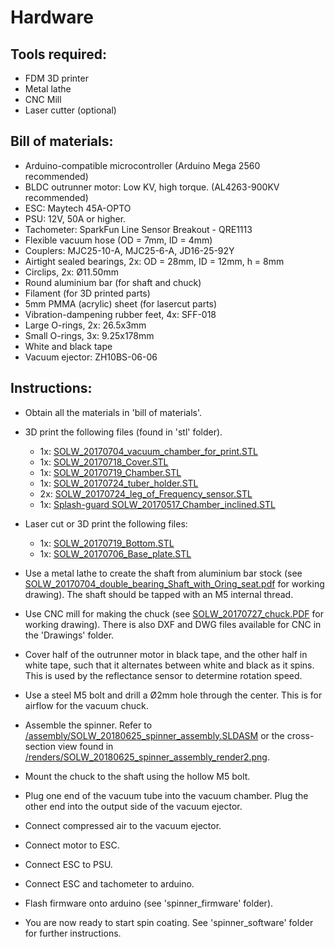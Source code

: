 Hardware
====

Tools required:
-------
 - FDM 3D printer
 - Metal lathe
 - CNC Mill
 - Laser cutter (optional)

Bill of materials:
-----
 - Arduino-compatible microcontroller (Arduino Mega 2560 recommended)
 - BLDC outrunner motor: Low KV, high torque. (AL4263-900KV recommended)
 - ESC: Maytech 45A-OPTO
 - PSU: 12V, 50A or higher. 
 - Tachometer: SparkFun Line Sensor Breakout - QRE1113
 - Flexible vacuum hose (OD = 7mm, ID = 4mm)
 - Couplers: MJC25-10-A, MJC25-6-A, JD16-25-92Y
 - Airtight sealed bearings, 2x: OD = 28mm, ID = 12mm, h = 8mm
 - Circlips, 2x: Ø11.50mm
 - Round aluminium bar (for shaft and chuck)
 - Filament (for 3D printed parts)
 - 5mm PMMA (acrylic) sheet (for lasercut parts)
 - Vibration-dampening rubber feet, 4x: SFF-018
 - Large O-rings, 2x: 26.5x3mm
 - Small O-rings, 3x: 9.25x178mm
 - White and black tape
 - Vacuum ejector: ZH10BS-06-06 

Instructions:
-----
 - Obtain all the materials in 'bill of materials'. 
 - 3D print the following files (found in 'stl' folder).
	* 1x: [SOLW_20170704_vacuum_chamber_for_print.STL](https://github.com/cphnano/spincoater/raw/master/spinner_hardware/STL%20files/SOLW_20170704_vacuum_chamber_for_print.STL)
	* 1x: [SOLW_20170718_Cover.STL](https://github.com/cphnano/spincoater/raw/master/spinner_hardware/STL%20files/SOLW_20170718_Cover.STL)
	* 1x: [SOLW_20170719_Chamber.STL](https://github.com/cphnano/spincoater/raw/master/spinner_hardware/STL%20files/SOLW_20170719_Chamber.STL)
	* 1x: [SOLW_20170724_tuber_holder.STL](https://github.com/cphnano/spincoater/raw/master/spinner_hardware/STL%20files/SOLW_20170724_tube_holder.STL)
	* 2x: [SOLW_20170724_leg_of_Frequency_sensor.STL](https://github.com/cphnano/spincoater/raw/master/spinner_hardware/STL%20files/SOLW_20170724_leg_of_Frequency_sensor.STL)
	* 1x: [Splash-guard SOLW_20170517_Chamber_inclined.STL](https://github.com/cphnano/spincoater/raw/master/spinner_hardware/STL%20files/SOLW_20170517_Chamber_inclined.STL)

 - Laser cut or 3D print the following files: 
	* 1x: [SOLW_20170719_Bottom.STL](https://github.com/cphnano/spincoater/raw/master/spinner_hardware/STL%20files/SOLW_20170719_Bottom.STL)
	* 1x: [SOLW_20170706_Base_plate.STL](https://github.com/cphnano/spincoater/raw/master/spinner_hardware/STL%20files/SOLW_20170706_Base_plate.STL)

 - Use a metal lathe to create the shaft from aluminium bar stock (see [SOLW_20170704_double_bearing_Shaft_with_Oring_seat.pdf](https://github.com/cphnano/spincoater/raw/master/spinner_hardware/Drawings/SOLW_20170704_double_bearing_Shaft_with_Oring_seat.pdf) for working drawing). The shaft should be tapped with an M5 internal thread. 
 - Use CNC mill for making the chuck (see [SOLW_20170727_chuck.PDF](https://github.com/cphnano/spincoater/raw/master/spinner_hardware/Drawings/SOLW_20170727_chuck.PDF) for working drawing). There is also DXF and DWG files available for CNC in the 'Drawings' folder. 
 - Cover half of the outrunner motor in black tape, and the other half in white tape, such that it alternates between white and black as it spins. This is used by the reflectance sensor to determine rotation speed. 
 - Use a steel M5 bolt and drill a Ø2mm hole through the center. This is for airflow for the vacuum chuck.
 - Assemble the spinner. Refer to [/assembly/SOLW_20180625_spinner_assembly.SLDASM](https://github.com/cphnano/spincoater/raw/master/spinner_hardware/Assembly/SOLW_20180625_spinner_assembly.SLDASM) or the cross-section view found in [/renders/SOLW_20180625_spinner_assembly_render2.png](https://github.com/cphnano/spincoater/raw/master/spinner_hardware/renders/SOLW_20180625_spinner_assembly_render2.png).
 - Mount the chuck to the shaft using the hollow M5 bolt. 
 - Plug one end of the vacuum tube into the vacuum chamber. Plug the other end into the output side of the vacuum ejector. 
 - Connect compressed air to the vacuum ejector. 
 - Connect motor to ESC.
 - Connect ESC to PSU.
 - Connect ESC and tachometer to arduino. 
 - Flash firmware onto arduino (see 'spinner_firmware' folder).
 - You are now ready to start spin coating. See 'spinner_software' folder for further instructions.

